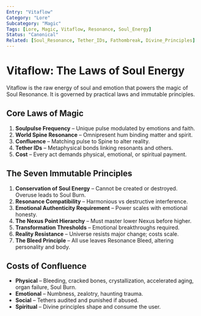 ```yaml
---
Entry: "Vitaflow"
Category: "Lore"
Subcategory: "Magic"
Tags: [Lore, Magic, Vitaflow, Resonance, Soul_Energy]
Status: "Canonical"
Related: [Soul_Resonance, Tether_IDs, Fathombreak, Divine_Principles]
---
```


# Vitaflow: The Laws of Soul Energy

Vitaflow is the raw energy of soul and emotion that powers the magic of Soul Resonance. It is governed by practical laws and immutable principles.

## Core Laws of Magic
1. **Soulpulse Frequency** – Unique pulse modulated by emotions and faith.
2. **World Spine Resonance** – Omnipresent hum binding matter and spirit.
3. **Confluence** – Matching pulse to Spine to alter reality.
4. **Tether IDs** – Metaphysical bonds linking resonants and others.
5. **Cost** – Every act demands physical, emotional, or spiritual payment.

## The Seven Immutable Principles
1. **Conservation of Soul Energy** – Cannot be created or destroyed. Overuse leads to Soul Burn.
2. **Resonance Compatibility** – Harmonious vs destructive interference.
3. **Emotional Authenticity Requirement** – Power scales with emotional honesty.
4. **The Nexus Point Hierarchy** – Must master lower Nexus before higher.
5. **Transformation Thresholds** – Emotional breakthroughs required.
6. **Reality Resistance** – Universe resists major change; costs scale.
7. **The Bleed Principle** – All use leaves Resonance Bleed, altering personality and body.

## Costs of Confluence
- **Physical** – Bleeding, cracked bones, crystallization, accelerated aging, organ failure, Soul Burn.
- **Emotional** – Numbness, zealotry, haunting trauma.
- **Social** – Tethers audited and punished if abused.
- **Spiritual** – Divine principles shape and consume the user.

